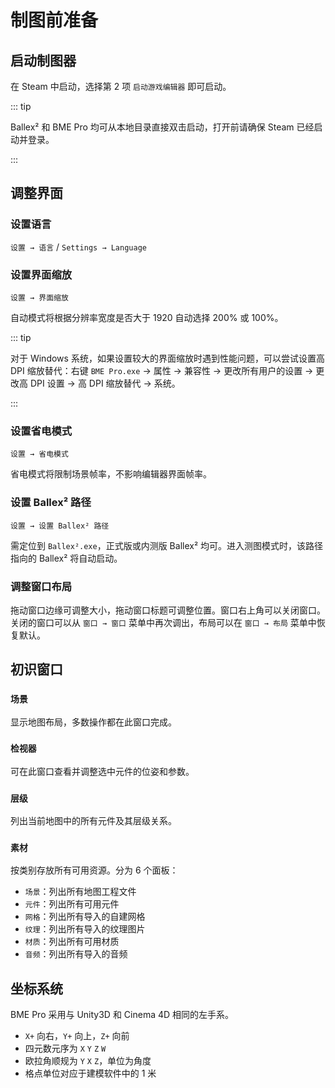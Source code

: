 # 制图前准备

## 启动制图器

在 Steam 中启动，选择第 2 项 `启动游戏编辑器` 即可启动。

::: tip

Ballex² 和 BME Pro 均可从本地目录直接双击启动，打开前请确保 Steam 已经启动并登录。

:::

## 调整界面

### 设置语言

`设置 → 语言` / `Settings → Language`

### 设置界面缩放

`设置 → 界面缩放`

自动模式将根据分辨率宽度是否大于 1920 自动选择 200% 或 100%。

::: tip

对于 Windows 系统，如果设置较大的界面缩放时遇到性能问题，可以尝试设置高 DPI 缩放替代：右键 `BME Pro.exe` → 属性 → 兼容性 → 更改所有用户的设置 → 更改高 DPI 设置 → 高 DPI 缩放替代 → 系统。

:::

### 设置省电模式

`设置 → 省电模式`

省电模式将限制场景帧率，不影响编辑器界面帧率。

### 设置 Ballex² 路径

`设置 → 设置 Ballex² 路径`

需定位到 `Ballex².exe`，正式版或内测版 Ballex² 均可。进入测图模式时，该路径指向的 Ballex² 将自动启动。

### 调整窗口布局

拖动窗口边缘可调整大小，拖动窗口标题可调整位置。窗口右上角可以关闭窗口。关闭的窗口可以从 `窗口 → 窗口` 菜单中再次调出，布局可以在 `窗口 → 布局` 菜单中恢复默认。

## 初识窗口

### `场景`

显示地图布局，多数操作都在此窗口完成。

### `检视器`

可在此窗口查看并调整选中元件的位姿和参数。

### `层级`

列出当前地图中的所有元件及其层级关系。

### `素材`

按类别存放所有可用资源。分为 6 个面板：

- `场景`：列出所有地图工程文件
- `元件`：列出所有可用元件
- `网格`：列出所有导入的自建网格
- `纹理`：列出所有导入的纹理图片
- `材质`：列出所有可用材质
- `音频`：列出所有导入的音频

## 坐标系统

BME Pro 采用与 Unity3D 和 Cinema 4D 相同的左手系。

- `X+` 向右，`Y+` 向上，`Z+` 向前
- 四元数元序为 `X` `Y` `Z` `W`
- 欧拉角顺规为 `Y` `X` `Z`，单位为角度
- 格点单位对应于建模软件中的 1 米
